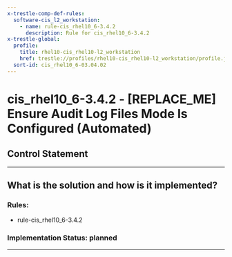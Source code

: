 ```yaml
---
x-trestle-comp-def-rules:
  software-cis_l2_workstation:
    - name: rule-cis_rhel10_6-3.4.2
      description: Rule for cis_rhel10_6-3.4.2
x-trestle-global:
  profile:
    title: rhel10-cis_rhel10-l2_workstation
    href: trestle://profiles/rhel10-cis_rhel10-l2_workstation/profile.json
  sort-id: cis_rhel10_6-03.04.02
---
```


# cis_rhel10_6-3.4.2 - \[REPLACE_ME\] Ensure Audit Log Files Mode Is Configured (Automated)

## Control Statement

______________________________________________________________________

## What is the solution and how is it implemented?

<!-- For implementation status enter one of: implemented, partial, planned, alternative, not-applicable -->

<!-- Note that the list of rules under ### Rules: is read-only and changes will not be captured after assembly to JSON -->

<!-- Add control implementation description here for control: cis_rhel10_6-3.4.2 -->

### Rules:

  - rule-cis_rhel10_6-3.4.2

### Implementation Status: planned

______________________________________________________________________
